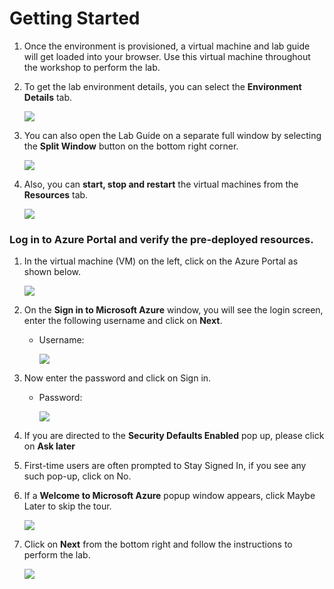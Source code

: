# Getting Started

1. Once the environment is provisioned, a virtual machine and lab guide will get loaded into your browser. Use this virtual machine throughout the workshop to perform the lab.

1. To get the lab environment details, you can select the **Environment Details** tab.

    ![](../media/labintro1.png)

1. You can also open the Lab Guide on a separate full window by selecting the **Split Window** button on the bottom right corner.

   ![](../media/labintro(2).png)

1. Also, you can **start, stop and restart** the virtual machines from the **Resources** tab.

   ![](../media/labintro2.png)
    

### Log in to Azure Portal and verify the pre-deployed resources.

1. In the virtual machine (VM) on the left, click on the Azure Portal as shown below.

    ![](../media/labintro7.png)

1. On the **Sign in to Microsoft Azure** window, you will see the login screen, enter the following username and click on **Next**.
   * Username: <inject key="AzureAdUserEmail"></inject>

     ![](../media/labintro3.png)
     
1. Now enter the password and click on Sign in.
   * Password: <inject key="AzureAdUserPassword"></inject>
  
     ![](../media/labintro4.png)
     
1. If you are directed to the **Security Defaults Enabled** pop up, please click on **Ask later**    

1. First-time users are often prompted to Stay Signed In, if you see any such pop-up, click on No.

1. If a **Welcome to Microsoft Azure** popup window appears, click Maybe Later to skip the tour.
    
    ![](../media/labintro6.png)

1. Click on **Next** from the bottom right and follow the instructions to perform the lab.

   ![](../media/labintro5.png)
